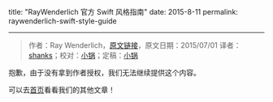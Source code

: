 title: "RayWenderlich 官方 Swift 风格指南"
date: 2015-8-11
permalink: raywenderlich-swift-style-guide

---
> 作者：Ray Wenderlich，[原文链接](https://github.com/raywenderlich/swift-style-guide)，原文日期：2015/07/01
> 译者：[shanks](http://codebuild.me/)；校对：[小锅](http://www.swiftyper.com/)；定稿：[小锅](http://www.swiftyper.com/)

抱歉，由于没有拿到作者授权，我们无法继续提供这个内容。

可以去[首页](http://swift.gg)看看我们的其他文章！